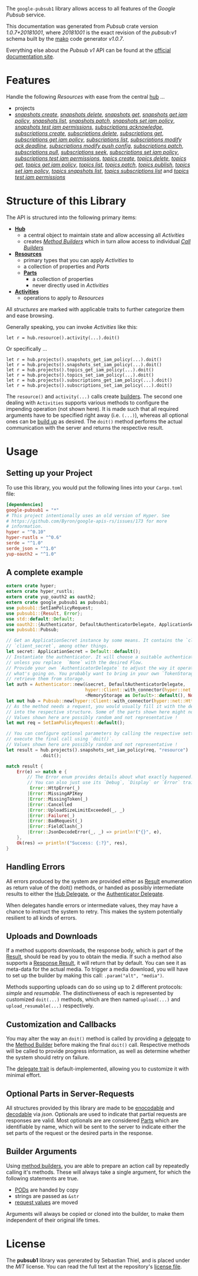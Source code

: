 <!---
DO NOT EDIT !
This file was generated automatically from 'src/mako/api/README.md.mako'
DO NOT EDIT !
-->
The `google-pubsub1` library allows access to all features of the *Google Pubsub* service.

This documentation was generated from *Pubsub* crate version *1.0.7+20181001*, where *20181001* is the exact revision of the *pubsub:v1* schema built by the [mako](http://www.makotemplates.org/) code generator *v1.0.7*.

Everything else about the *Pubsub* *v1* API can be found at the
[official documentation site](https://cloud.google.com/pubsub/docs).
# Features

Handle the following *Resources* with ease from the central [hub](https://docs.rs/google-pubsub1/1.0.7+20181001/google_pubsub1/struct.Pubsub.html) ... 

* projects
 * [*snapshots create*](https://docs.rs/google-pubsub1/1.0.7+20181001/google_pubsub1/struct.ProjectSnapshotCreateCall.html), [*snapshots delete*](https://docs.rs/google-pubsub1/1.0.7+20181001/google_pubsub1/struct.ProjectSnapshotDeleteCall.html), [*snapshots get*](https://docs.rs/google-pubsub1/1.0.7+20181001/google_pubsub1/struct.ProjectSnapshotGetCall.html), [*snapshots get iam policy*](https://docs.rs/google-pubsub1/1.0.7+20181001/google_pubsub1/struct.ProjectSnapshotGetIamPolicyCall.html), [*snapshots list*](https://docs.rs/google-pubsub1/1.0.7+20181001/google_pubsub1/struct.ProjectSnapshotListCall.html), [*snapshots patch*](https://docs.rs/google-pubsub1/1.0.7+20181001/google_pubsub1/struct.ProjectSnapshotPatchCall.html), [*snapshots set iam policy*](https://docs.rs/google-pubsub1/1.0.7+20181001/google_pubsub1/struct.ProjectSnapshotSetIamPolicyCall.html), [*snapshots test iam permissions*](https://docs.rs/google-pubsub1/1.0.7+20181001/google_pubsub1/struct.ProjectSnapshotTestIamPermissionCall.html), [*subscriptions acknowledge*](https://docs.rs/google-pubsub1/1.0.7+20181001/google_pubsub1/struct.ProjectSubscriptionAcknowledgeCall.html), [*subscriptions create*](https://docs.rs/google-pubsub1/1.0.7+20181001/google_pubsub1/struct.ProjectSubscriptionCreateCall.html), [*subscriptions delete*](https://docs.rs/google-pubsub1/1.0.7+20181001/google_pubsub1/struct.ProjectSubscriptionDeleteCall.html), [*subscriptions get*](https://docs.rs/google-pubsub1/1.0.7+20181001/google_pubsub1/struct.ProjectSubscriptionGetCall.html), [*subscriptions get iam policy*](https://docs.rs/google-pubsub1/1.0.7+20181001/google_pubsub1/struct.ProjectSubscriptionGetIamPolicyCall.html), [*subscriptions list*](https://docs.rs/google-pubsub1/1.0.7+20181001/google_pubsub1/struct.ProjectSubscriptionListCall.html), [*subscriptions modify ack deadline*](https://docs.rs/google-pubsub1/1.0.7+20181001/google_pubsub1/struct.ProjectSubscriptionModifyAckDeadlineCall.html), [*subscriptions modify push config*](https://docs.rs/google-pubsub1/1.0.7+20181001/google_pubsub1/struct.ProjectSubscriptionModifyPushConfigCall.html), [*subscriptions patch*](https://docs.rs/google-pubsub1/1.0.7+20181001/google_pubsub1/struct.ProjectSubscriptionPatchCall.html), [*subscriptions pull*](https://docs.rs/google-pubsub1/1.0.7+20181001/google_pubsub1/struct.ProjectSubscriptionPullCall.html), [*subscriptions seek*](https://docs.rs/google-pubsub1/1.0.7+20181001/google_pubsub1/struct.ProjectSubscriptionSeekCall.html), [*subscriptions set iam policy*](https://docs.rs/google-pubsub1/1.0.7+20181001/google_pubsub1/struct.ProjectSubscriptionSetIamPolicyCall.html), [*subscriptions test iam permissions*](https://docs.rs/google-pubsub1/1.0.7+20181001/google_pubsub1/struct.ProjectSubscriptionTestIamPermissionCall.html), [*topics create*](https://docs.rs/google-pubsub1/1.0.7+20181001/google_pubsub1/struct.ProjectTopicCreateCall.html), [*topics delete*](https://docs.rs/google-pubsub1/1.0.7+20181001/google_pubsub1/struct.ProjectTopicDeleteCall.html), [*topics get*](https://docs.rs/google-pubsub1/1.0.7+20181001/google_pubsub1/struct.ProjectTopicGetCall.html), [*topics get iam policy*](https://docs.rs/google-pubsub1/1.0.7+20181001/google_pubsub1/struct.ProjectTopicGetIamPolicyCall.html), [*topics list*](https://docs.rs/google-pubsub1/1.0.7+20181001/google_pubsub1/struct.ProjectTopicListCall.html), [*topics patch*](https://docs.rs/google-pubsub1/1.0.7+20181001/google_pubsub1/struct.ProjectTopicPatchCall.html), [*topics publish*](https://docs.rs/google-pubsub1/1.0.7+20181001/google_pubsub1/struct.ProjectTopicPublishCall.html), [*topics set iam policy*](https://docs.rs/google-pubsub1/1.0.7+20181001/google_pubsub1/struct.ProjectTopicSetIamPolicyCall.html), [*topics snapshots list*](https://docs.rs/google-pubsub1/1.0.7+20181001/google_pubsub1/struct.ProjectTopicSnapshotListCall.html), [*topics subscriptions list*](https://docs.rs/google-pubsub1/1.0.7+20181001/google_pubsub1/struct.ProjectTopicSubscriptionListCall.html) and [*topics test iam permissions*](https://docs.rs/google-pubsub1/1.0.7+20181001/google_pubsub1/struct.ProjectTopicTestIamPermissionCall.html)




# Structure of this Library

The API is structured into the following primary items:

* **[Hub](https://docs.rs/google-pubsub1/1.0.7+20181001/google_pubsub1/struct.Pubsub.html)**
    * a central object to maintain state and allow accessing all *Activities*
    * creates [*Method Builders*](https://docs.rs/google-pubsub1/1.0.7+20181001/google_pubsub1/trait.MethodsBuilder.html) which in turn
      allow access to individual [*Call Builders*](https://docs.rs/google-pubsub1/1.0.7+20181001/google_pubsub1/trait.CallBuilder.html)
* **[Resources](https://docs.rs/google-pubsub1/1.0.7+20181001/google_pubsub1/trait.Resource.html)**
    * primary types that you can apply *Activities* to
    * a collection of properties and *Parts*
    * **[Parts](https://docs.rs/google-pubsub1/1.0.7+20181001/google_pubsub1/trait.Part.html)**
        * a collection of properties
        * never directly used in *Activities*
* **[Activities](https://docs.rs/google-pubsub1/1.0.7+20181001/google_pubsub1/trait.CallBuilder.html)**
    * operations to apply to *Resources*

All *structures* are marked with applicable traits to further categorize them and ease browsing.

Generally speaking, you can invoke *Activities* like this:

```Rust,ignore
let r = hub.resource().activity(...).doit()
```

Or specifically ...

```ignore
let r = hub.projects().snapshots_get_iam_policy(...).doit()
let r = hub.projects().snapshots_set_iam_policy(...).doit()
let r = hub.projects().topics_get_iam_policy(...).doit()
let r = hub.projects().topics_set_iam_policy(...).doit()
let r = hub.projects().subscriptions_get_iam_policy(...).doit()
let r = hub.projects().subscriptions_set_iam_policy(...).doit()
```

The `resource()` and `activity(...)` calls create [builders][builder-pattern]. The second one dealing with `Activities` 
supports various methods to configure the impending operation (not shown here). It is made such that all required arguments have to be 
specified right away (i.e. `(...)`), whereas all optional ones can be [build up][builder-pattern] as desired.
The `doit()` method performs the actual communication with the server and returns the respective result.

# Usage

## Setting up your Project

To use this library, you would put the following lines into your `Cargo.toml` file:

```toml
[dependencies]
google-pubsub1 = "*"
# This project intentionally uses an old version of Hyper. See
# https://github.com/Byron/google-apis-rs/issues/173 for more
# information.
hyper = "^0.10"
hyper-rustls = "^0.6"
serde = "^1.0"
serde_json = "^1.0"
yup-oauth2 = "^1.0"
```

## A complete example

```Rust
extern crate hyper;
extern crate hyper_rustls;
extern crate yup_oauth2 as oauth2;
extern crate google_pubsub1 as pubsub1;
use pubsub1::SetIamPolicyRequest;
use pubsub1::{Result, Error};
use std::default::Default;
use oauth2::{Authenticator, DefaultAuthenticatorDelegate, ApplicationSecret, MemoryStorage};
use pubsub1::Pubsub;

// Get an ApplicationSecret instance by some means. It contains the `client_id` and 
// `client_secret`, among other things.
let secret: ApplicationSecret = Default::default();
// Instantiate the authenticator. It will choose a suitable authentication flow for you, 
// unless you replace  `None` with the desired Flow.
// Provide your own `AuthenticatorDelegate` to adjust the way it operates and get feedback about 
// what's going on. You probably want to bring in your own `TokenStorage` to persist tokens and
// retrieve them from storage.
let auth = Authenticator::new(&secret, DefaultAuthenticatorDelegate,
                              hyper::Client::with_connector(hyper::net::HttpsConnector::new(hyper_rustls::TlsClient::new())),
                              <MemoryStorage as Default>::default(), None);
let mut hub = Pubsub::new(hyper::Client::with_connector(hyper::net::HttpsConnector::new(hyper_rustls::TlsClient::new())), auth);
// As the method needs a request, you would usually fill it with the desired information
// into the respective structure. Some of the parts shown here might not be applicable !
// Values shown here are possibly random and not representative !
let mut req = SetIamPolicyRequest::default();

// You can configure optional parameters by calling the respective setters at will, and
// execute the final call using `doit()`.
// Values shown here are possibly random and not representative !
let result = hub.projects().snapshots_set_iam_policy(req, "resource")
             .doit();

match result {
    Err(e) => match e {
        // The Error enum provides details about what exactly happened.
        // You can also just use its `Debug`, `Display` or `Error` traits
         Error::HttpError(_)
        |Error::MissingAPIKey
        |Error::MissingToken(_)
        |Error::Cancelled
        |Error::UploadSizeLimitExceeded(_, _)
        |Error::Failure(_)
        |Error::BadRequest(_)
        |Error::FieldClash(_)
        |Error::JsonDecodeError(_, _) => println!("{}", e),
    },
    Ok(res) => println!("Success: {:?}", res),
}

```
## Handling Errors

All errors produced by the system are provided either as [Result](https://docs.rs/google-pubsub1/1.0.7+20181001/google_pubsub1/enum.Result.html) enumeration as return value of 
the doit() methods, or handed as possibly intermediate results to either the 
[Hub Delegate](https://docs.rs/google-pubsub1/1.0.7+20181001/google_pubsub1/trait.Delegate.html), or the [Authenticator Delegate](https://docs.rs/yup-oauth2/*/yup_oauth2/trait.AuthenticatorDelegate.html).

When delegates handle errors or intermediate values, they may have a chance to instruct the system to retry. This 
makes the system potentially resilient to all kinds of errors.

## Uploads and Downloads
If a method supports downloads, the response body, which is part of the [Result](https://docs.rs/google-pubsub1/1.0.7+20181001/google_pubsub1/enum.Result.html), should be
read by you to obtain the media.
If such a method also supports a [Response Result](https://docs.rs/google-pubsub1/1.0.7+20181001/google_pubsub1/trait.ResponseResult.html), it will return that by default.
You can see it as meta-data for the actual media. To trigger a media download, you will have to set up the builder by making
this call: `.param("alt", "media")`.

Methods supporting uploads can do so using up to 2 different protocols: 
*simple* and *resumable*. The distinctiveness of each is represented by customized 
`doit(...)` methods, which are then named `upload(...)` and `upload_resumable(...)` respectively.

## Customization and Callbacks

You may alter the way an `doit()` method is called by providing a [delegate](https://docs.rs/google-pubsub1/1.0.7+20181001/google_pubsub1/trait.Delegate.html) to the 
[Method Builder](https://docs.rs/google-pubsub1/1.0.7+20181001/google_pubsub1/trait.CallBuilder.html) before making the final `doit()` call. 
Respective methods will be called to provide progress information, as well as determine whether the system should 
retry on failure.

The [delegate trait](https://docs.rs/google-pubsub1/1.0.7+20181001/google_pubsub1/trait.Delegate.html) is default-implemented, allowing you to customize it with minimal effort.

## Optional Parts in Server-Requests

All structures provided by this library are made to be [enocodable](https://docs.rs/google-pubsub1/1.0.7+20181001/google_pubsub1/trait.RequestValue.html) and 
[decodable](https://docs.rs/google-pubsub1/1.0.7+20181001/google_pubsub1/trait.ResponseResult.html) via *json*. Optionals are used to indicate that partial requests are responses 
are valid.
Most optionals are are considered [Parts](https://docs.rs/google-pubsub1/1.0.7+20181001/google_pubsub1/trait.Part.html) which are identifiable by name, which will be sent to 
the server to indicate either the set parts of the request or the desired parts in the response.

## Builder Arguments

Using [method builders](https://docs.rs/google-pubsub1/1.0.7+20181001/google_pubsub1/trait.CallBuilder.html), you are able to prepare an action call by repeatedly calling it's methods.
These will always take a single argument, for which the following statements are true.

* [PODs][wiki-pod] are handed by copy
* strings are passed as `&str`
* [request values](https://docs.rs/google-pubsub1/1.0.7+20181001/google_pubsub1/trait.RequestValue.html) are moved

Arguments will always be copied or cloned into the builder, to make them independent of their original life times.

[wiki-pod]: http://en.wikipedia.org/wiki/Plain_old_data_structure
[builder-pattern]: http://en.wikipedia.org/wiki/Builder_pattern
[google-go-api]: https://github.com/google/google-api-go-client

# License
The **pubsub1** library was generated by Sebastian Thiel, and is placed 
under the *MIT* license.
You can read the full text at the repository's [license file][repo-license].

[repo-license]: https://github.com/Byron/google-apis-rsblob/master/LICENSE.md

